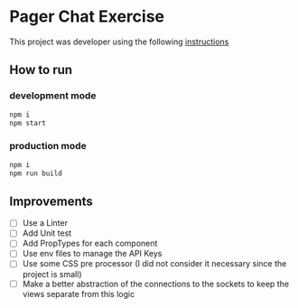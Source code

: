 # Pager Chat Exercise

This project was developer using the following [instructions](./INSTRUCTIONS.md)

## How to run

### development mode

```bash
npm i
npm start
```

### production mode
```bash
npm i
npm run build
```

## Improvements
- [ ] Use a Linter
- [ ] Add Unit test
- [ ] Add PropTypes for each component
- [ ] Use env files to manage the API Keys
- [ ] Use some CSS pre processor (I did not consider it necessary since the project is small)
- [ ] Make a better abstraction of the connections to the sockets to keep the views separate from this logic